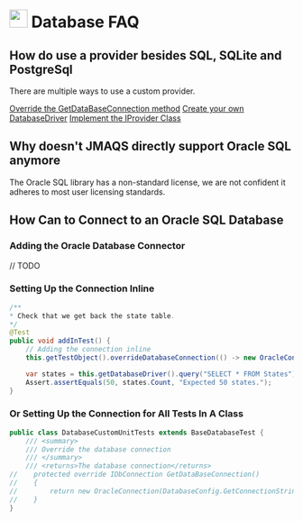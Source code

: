# <img src="resources/jmaqslogo.jpg" height="32" width="32"> Database FAQ

## How do use a provider besides SQL, SQLite and PostgreSql
There are multiple ways to use a custom provider.

[Override the GetDataBaseConnection method](../database/DatabaseBaseTest.md)
[Create your own DatabaseDriver](../database/DatabaseDriver.md)
[Implement the IProvider Class](../database/Providers.md)

## Why doesn't JMAQS directly support Oracle SQL anymore
The Oracle SQL library has a non-standard license, we are not confident it adheres to most user licensing standards.

## How Can to Connect to an Oracle SQL Database

### Adding the Oracle Database Connector
// TODO
### Setting Up the Connection Inline
```java
/**
* Check that we get back the state table.
*/
@Test
public void addInTest() {
    // Adding the connection inline
    this.getTestObject().overrideDatabaseConnection(() -> new OracleConnection(DatabaseConfig.getConnectionString()));

    var states = this.getDatabaseDriver().query("SELECT * FROM States").toArray();
    Assert.assertEquals(50, states.Count, "Expected 50 states.");
}
```

### Or Setting Up the Connection for All Tests In A Class
```java
public class DatabaseCustomUnitTests extends BaseDatabaseTest {
    /// <summary>
    /// Override the database connection
    /// </summary>
    /// <returns>The database connection</returns>
//    protected override IDbConnection GetDataBaseConnection()
//    {
//        return new OracleConnection(DatabaseConfig.GetConnectionString());
//    }
}
```